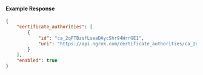 <!-- Code generated for API Clients. DO NOT EDIT. -->

#### Example Response

```json
{
	"certificate_authorities": [
		{
			"id": "ca_2qFTBzsfLseaDAycShr94WrrGE1",
			"uri": "https://api.ngrok.com/certificate_authorities/ca_2qFTBzsfLseaDAycShr94WrrGE1"
		}
	],
	"enabled": true
}
```
